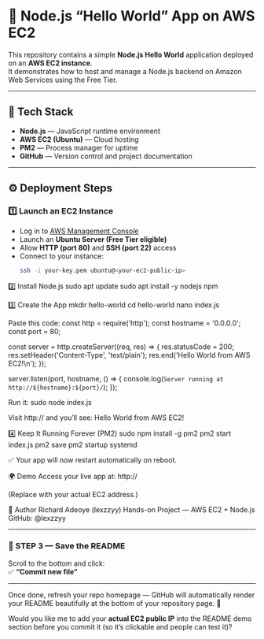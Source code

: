 # 🚀 Node.js “Hello World” App on AWS EC2

This repository contains a simple **Node.js Hello World** application deployed on an **AWS EC2 instance**.  
It demonstrates how to host and manage a Node.js backend on Amazon Web Services using the Free Tier.

---

## 🧰 Tech Stack
- **Node.js** — JavaScript runtime environment  
- **AWS EC2 (Ubuntu)** — Cloud hosting  
- **PM2** — Process manager for uptime  
- **GitHub** — Version control and project documentation  

---

## ⚙️ Deployment Steps

### 1️⃣ Launch an EC2 Instance
- Log in to [AWS Management Console](https://aws.amazon.com/console/)
- Launch an **Ubuntu Server (Free Tier eligible)**
- Allow **HTTP (port 80)** and **SSH (port 22)** access
- Connect to your instance:
  ```bash
  ssh -i your-key.pem ubuntu@<your-ec2-public-ip>

  
2️⃣ Install Node.js
sudo apt update
sudo apt install -y nodejs npm


3️⃣ Create the App
mkdir hello-world
cd hello-world
nano index.js

Paste this code:
const http = require('http');
const hostname = '0.0.0.0';
const port = 80;

const server = http.createServer((req, res) => {
  res.statusCode = 200;
  res.setHeader('Content-Type', 'text/plain');
  res.end('Hello World from AWS EC2!\n');
});

server.listen(port, hostname, () => {
  console.log(`Server running at http://${hostname}:${port}/`);
});

Run it:
sudo node index.js

Visit http://<your-ec2-public-ip> and you’ll see:
Hello World from AWS EC2!


4️⃣ Keep It Running Forever (PM2)
sudo npm install -g pm2
pm2 start index.js
pm2 save
pm2 startup systemd

✅ Your app will now restart automatically on reboot.

🌍 Demo
Access your live app at:
http://<your-ec2-public-ip>

(Replace <your-ec2-public-ip> with your actual EC2 address.)

👤 Author
Richard Adeoye (lexzzyy)
Hands-on Project — AWS EC2 + Node.js
GitHub: @lexzzyy

---

### 📝 STEP 3 — Save the README
Scroll to the bottom and click:  
✅ **“Commit new file”**

---

Once done, refresh your repo homepage — GitHub will automatically render your README beautifully at the bottom of your repository page. 🎉  

Would you like me to add your **actual EC2 public IP** into the README demo section before you commit it (so it’s clickable and people can test it)?
